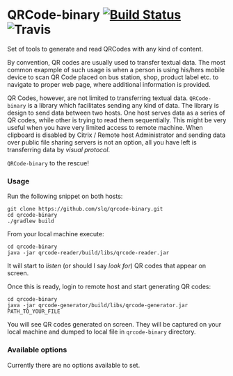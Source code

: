 # QRCode-binary [![Build Status](https://travis-ci.org/slq/qrcode-binary.svg?branch=master)](https://travis-ci.org/slq/qrcode-binary) ![Travis](https://img.shields.io/badge/license-GPL-ff69b4.svg)
Set of tools to generate and read QRCodes with any kind of content.

By convention, QR codes are usually used to transfer textual data. 
The most common exapmple of such usage is when a person is using his/hers mobile device to scan QR Code placed on bus station, shop, product label etc. to navigate to proper web page, where additional information is provided.

QR Codes, however, are not limited to transferring textual data. `QRCode-binary` is a library which facilitates sending any kind of data.
The library is design to send data between two hosts. One host serves data as a series of QR codes, while other is trying to read them sequentially. 
This might be very useful when you have very limited access to remote machine. When clipboard is disabled by Citrix / Remote host Administrator and sending data over public file sharing servers is not an option, all you have left is transferring data by _visual protocol_. 

`QRCode-binary` to the rescue!  

### Usage

Run the following snippet on both hosts:
```
git clone https://github.com/slq/qrcode-binary.git
cd qrcode-binary
./gradlew build
```

From your local machine execute:
```
cd qrcode-binary
java -jar qrcode-reader/build/libs/qrcode-reader.jar
```

It will start to _listen_ (or should I say _look for_) QR codes that appear on screen. 

Once this is ready, login to remote host and start generating QR codes:
```
cd qrcode-binary
java -jar qrcode-generator/build/libs/qrcode-generator.jar PATH_TO_YOUR_FILE
```

You will see QR codes generated on screen. They will be captured on your local machine and dumped to local file in `qrcode-binary` directory. 

### Available options
Currently there are no options available to set. 
